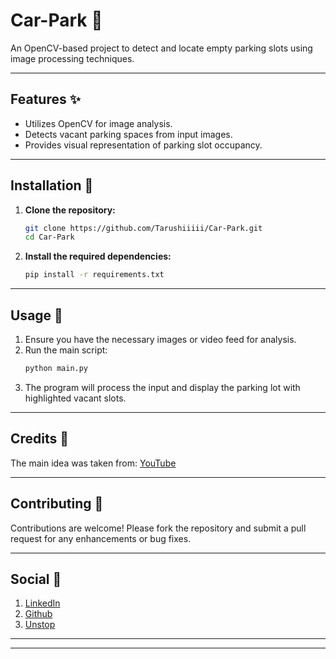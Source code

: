 # Car-Park 🚗

An OpenCV-based project to detect and locate empty parking slots using image processing techniques.

---

## Features ✨

- Utilizes OpenCV for image analysis.
- Detects vacant parking spaces from input images.
- Provides visual representation of parking slot occupancy.

---

## Installation 🔧 

1. **Clone the repository:**

   ```bash
   git clone https://github.com/Tarushiiiii/Car-Park.git
   cd Car-Park

2. **Install the required dependencies:**

   ```bash
   pip install -r requirements.txt

---

## Usage 🚀

1. Ensure you have the necessary images or video feed for analysis.
2. Run the main script:
   ```bash
   python main.py
3. The program will process the input and display the parking lot with highlighted vacant slots.

---

## Credits 🙌 

The main idea was taken from: [YouTube](https://www.youtube.com/watch?v=caKnQlCMIYI&t=1603s&pp=ygUHY2FyUGFyaw%3D%3D)

---

## Contributing 🤝 

Contributions are welcome! Please fork the repository and submit a pull request for any enhancements or bug fixes.

---

## Social 🔗
1. [LinkedIn](https://www.linkedin.com/in/tarushi-agarwal-ba0a5a325/)
2. [Github](https://github.com/Tarushiiiii)
3. [Unstop](https://unstop.com/u/tarusaga8714)

--- 
---

